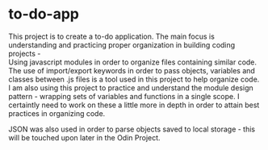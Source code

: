 # to-do-app

This project is to create a to-do application. The main focus is understanding and practicing proper organization in building coding projects -  
Using javascript modules in order to organize files containing similar code. The use of import/export keywords in order to pass objects, variables and classes between .js files is a tool used in this project to help organize code.
I am also using this project to practice and understand the module design pattern - wrapping sets of variables and functions in a single scope. I certaintly need to work on these a little more in depth in order to attain best practices in organizing code.

JSON was also used in order to parse objects saved to local storage - this will be touched upon later in the Odin Project.
